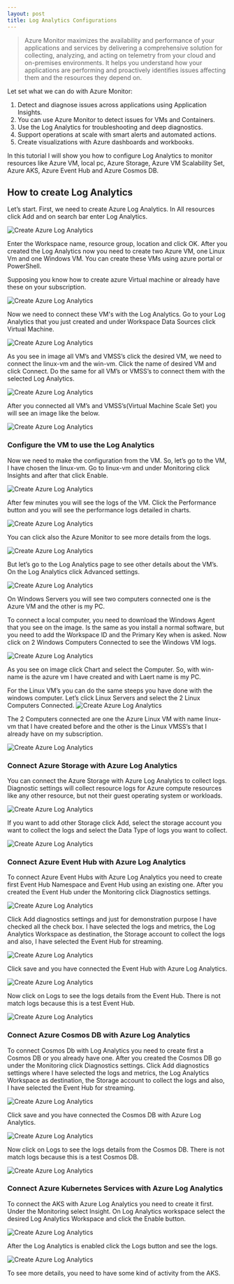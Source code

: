 ```yaml
---
layout: post
title: Log Analytics Configurations
---
```


>Azure Monitor maximizes the availability and performance of your applications and services by delivering a comprehensive solution for collecting, analyzing, and acting on telemetry from your cloud and on-premises environments. It helps you understand how your applications are performing and proactively identifies issues affecting them and the resources they depend on.

Let set what we can do with Azure Monitor:

1. Detect and diagnose issues across applications using Application Insights.
2. You can use Azure Monitor to detect issues for VMs and Containers.
3. Use the Log Analytics for troubleshooting and deep diagnostics.
4. Support operations at scale with smart alerts and automated actions.
5. Create visualizations with Azure dashboards and workbooks.

In this tutorial I will show you how to configure Log Analytics to monitor resources like Azure VM, local pc, Azure Storage, Azure VM Scalability Set, Azure AKS, Azure Event Hub and Azure Cosmos DB.
## How to create Log Analytics

Let’s start. First, we need to create Azure Log Analytics. In All resources click Add and on search bar enter Log Analytics. 

![Create Azure Log Analytics](/images/log_analytics_configuration/1.PNG)


Enter the Workspace name, resource group, location and click OK.
After you created the Log Analytics now you need to create two Azure VM, one Linux Vm and one Windows VM. You can create these VMs using azure portal or PowerShell.

Supposing you know how to create azure Virtual machine or already have these on your subscription.

![Create Azure Log Analytics](/images/log_analytics_configuration/2.PNG)

Now we need to connect these VM's with the Log Analytics. Go to your Log Analytics that you just created and under Workspace Data Sources click Virtual Machine.

![Create Azure Log Analytics](/images/log_analytics_configuration/3.PNG)

As you see in image all VM’s and VMSS’s click the desired VM, we need to connect the linux-vm and the win-vm. Click the name of desired VM and click Connect. Do the same for all VM’s or VMSS’s to connect them with the selected Log Analytics.

![Create Azure Log Analytics](/images/log_analytics_configuration/4.PNG)

After you connected all VM’s and VMSS’s(Virtual Machine Scale Set) you will see an image like the below.

![Create Azure Log Analytics](/images/log_analytics_configuration/5.PNG)


### Configure the VM to use the Log Analytics

Now we need to make the configuration from the VM. So, let’s go to the VM, I have chosen the linux-vm. Go to linux-vm and under Monitoring click Insights and after that click Enable.

![Create Azure Log Analytics](/images/log_analytics_configuration/6.PNG)

After few minutes you will see the logs of the VM. Click the Performance button and you will see the performance logs detailed in charts.

![Create Azure Log Analytics](/images/log_analytics_configuration/7.PNG)

You can click also the Azure Monitor to see more details from the logs.

![Create Azure Log Analytics](/images/log_analytics_configuration/8.PNG)

But let’s go to the Log Analytics page to see other details about the VM’s. On the Log Analytics click Advanced settings.

![Create Azure Log Analytics](/images/log_analytics_configuration/9.PNG)

On Windows Servers you will see two computers connected one is the Azure VM and the other is my PC. 

To connect a local computer, you need to download the Windows Agent that you see on the image. Is the same as you install a normal software, but you need to add the Workspace ID and the Primary Key when is asked. Now click on 2 Windows Computers Connected to see the Windows VM logs.

![Create Azure Log Analytics](/images/log_analytics_configuration/10.PNG)

As you see on image click Chart and select the Computer. So, with win-name is the azure vm I have created and with Laert name is my PC.

For the Linux VM’s you can do the same steeps you have done with the windows computer. Let’s click Linux Servers and select the 2 Linux Computers Connected.
![Create Azure Log Analytics](/images/log_analytics_configuration/11.PNG)

The 2 Computers connected are one the Azure Linux VM with name linux-vm that I have created before and the other is the Linux VMSS’s that I already have on my subscription.

![Create Azure Log Analytics](/images/log_analytics_configuration/12.PNG)

### Connect Azure Storage with Azure Log Analytics

You can connect the Azure Storage with Azure Log Analytics to collect logs. Diagnostic settings will collect resource logs for Azure compute resources like any other resource, but not their guest operating system or workloads.

![Create Azure Log Analytics](/images/log_analytics_configuration/13.PNG)

If you want to add other Storage click Add, select the storage account you want to collect the logs and select the Data Type of logs you want to collect.

![Create Azure Log Analytics](/images/log_analytics_configuration/14.PNG)

### Connect Azure Event Hub with Azure Log Analytics
To connect Azure Event Hubs with Azure Log Analytics you need to create first Event Hub Namespace and Event Hub using an existing one. After you created the Event Hub under the Monitoring click Diagnostics settings.

![Create Azure Log Analytics](/images/log_analytics_configuration/15.PNG)

Click Add diagnostics settings and just for demonstration purpose I have checked all the check box. I have selected the logs and metrics, the Log Analytics Workspace as destination, the Storage account to collect the logs and also, I have selected the Event Hub for streaming.

![Create Azure Log Analytics](/images/log_analytics_configuration/16.PNG)

Click save and you have connected the Event Hub with Azure Log Analytics.

![Create Azure Log Analytics](/images/log_analytics_configuration/17.PNG)

Now click on Logs to see the logs details from the Event Hub. There is not match logs because this is a test Event Hub.

![Create Azure Log Analytics](/images/log_analytics_configuration/21.PNG)

### Connect Azure Cosmos DB with Azure Log Analytics

To connect Cosmos Db with Log Analytics you need to create first a Cosmos DB or you already have one. After you created the Cosmos DB go under the Monitoring click Diagnostics settings. Click Add diagnostics settings where I have selected the logs and metrics, the Log Analytics Workspace as destination, the Storage account to collect the logs and also, I have selected the Event Hub for streaming.

![Create Azure Log Analytics](/images/log_analytics_configuration/18.PNG)

Click save and you have connected the Cosmos DB with Azure Log Analytics.

![Create Azure Log Analytics](/images/log_analytics_configuration/19.PNG)

Now click on Logs to see the logs details from the Cosmos DB. There is not match logs because this is a test Cosmos DB.

![Create Azure Log Analytics](/images/log_analytics_configuration/20.PNG)

### Connect Azure Kubernetes Services with Azure Log Analytics

To connect the AKS with Azure Log Analytics you need to create it first. Under the Monitoring select Insight. On Log Analytics workspace select the desired Log Analytics Workspace and click the Enable button.

![Create Azure Log Analytics](/images/log_analytics_configuration/22.PNG)

After the Log Analytics is enabled click the Logs button and see the logs.

![Create Azure Log Analytics](/images/log_analytics_configuration/23.PNG)

To see more details, you need to have some kind of activity from the AKS.  






